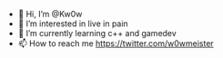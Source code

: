 - 👋 Hi, I’m @Kw0w
- 👀 I’m interested in live in pain
- 🌱 I’m currently learning c++ and gamedev
- 📫 How to reach me https://twitter.com/w0wmeister

<!---
Kw0w/Kw0w is a ✨ special ✨ repository because its `README.md` (this file) appears on your GitHub profile.
You can click the Preview link to take a look at your changes.
--->
